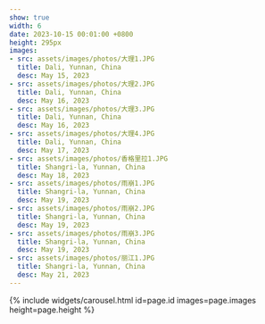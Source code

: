 ```yaml
---
show: true
width: 6
date: 2023-10-15 00:01:00 +0800
height: 295px
images:
- src: assets/images/photos/大理1.JPG
  title: Dali, Yunnan, China
  desc: May 15, 2023
- src: assets/images/photos/大理2.JPG
  title: Dali, Yunnan, China
  desc: May 16, 2023
- src: assets/images/photos/大理3.JPG
  title: Dali, Yunnan, China
  desc: May 16, 2023
- src: assets/images/photos/大理4.JPG
  title: Dali, Yunnan, China
  desc: May 17, 2023
- src: assets/images/photos/香格里拉1.JPG
  title: Shangri-la, Yunnan, China
  desc: May 18, 2023
- src: assets/images/photos/雨崩1.JPG
  title: Shangri-la, Yunnan, China
  desc: May 19, 2023
- src: assets/images/photos/雨崩2.JPG
  title: Shangri-la, Yunnan, China
  desc: May 19, 2023
- src: assets/images/photos/雨崩3.JPG
  title: Shangri-la, Yunnan, China
  desc: May 19, 2023
- src: assets/images/photos/丽江1.JPG
  title: Shangri-la, Yunnan, China
  desc: May 21, 2023
---
```


{% include widgets/carousel.html id=page.id images=page.images height=page.height %}
